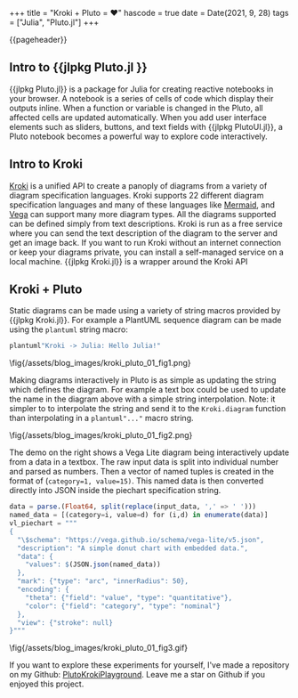 
+++
title = "Kroki + Pluto = ❤"
hascode = true
date = Date(2021, 9, 28)
tags = ["Julia", "Pluto.jl"]
+++

{{pageheader}}

<!-- # Kroki + Pluto = ❤ -->

## Intro to {{jlpkg Pluto.jl }}

{{jlpkg Pluto.jl}} is a package for Julia for creating reactive notebooks in your browser. A notebook is a series of cells of code which display their outputs inline. When a function or variable is changed in the Pluto, all affected cells are updated automatically. When you add user interface elements such as sliders, buttons, and text fields with {{jlpkg PlutoUI.jl}}, a Pluto notebook becomes a powerful way to explore code interactively.

## Intro to Kroki

[Kroki](https://kroki.io/) is a unified API to create a panoply of diagrams from a variety of diagram specification languages. Kroki supports 22 different diagram specification languages and many of these languages like [Mermaid](https://mermaid-js.github.io/mermaid/#/), and [Vega](https://vega.github.io/vega/) can support many more diagram types. All the diagrams supported can be defined simply from text descriptions. Kroki is run as a free service where you can send the text description of the diagram to the server and get an image back. If you want to run Kroki without an internet connection or keep your diagrams private, you can install a self-managed service on a local machine. {{jlpkg Kroki.jl}} is a wrapper around the Kroki API

## Kroki + Pluto

Static diagrams can be made using a variety of string macros provided by {{jlpkg Kroki.jl}}. For example a PlantUML sequence diagram can be made using the `plantuml` string macro:

```julia
plantuml"Kroki -> Julia: Hello Julia!"
```

<!-- ![Hello Julia](/assets/blog_images/kroki_pluto_01_fig1.png) -->
<!-- {{postfig 1 "PlantUML Example Hello Julia" 50}} -->
\fig{/assets/blog_images/kroki_pluto_01_fig1.png}

Making diagrams interactively in Pluto is as simple as updating the string which defines the diagram. For example a text box could be used to update the name in the diagram above with a simple string interpolation. Note: it simpler to to interpolate the string and send it to the `Kroki.diagram` function than interpolating in a `plantuml"..."` macro string.

<!-- ![Hello Julia](/assets/blog_images/kroki_pluto_01_fig2.png) -->
<!-- {{postfig 2 "PlantUML Example with interactivity" 100}} -->
\fig{/assets/blog_images/kroki_pluto_01_fig2.png}

The demo on the right shows a Vega Lite diagram being interactively update from a data in a textbox. The raw input data is split into individual number and parsed as numbers. Then a vector of named tuples is created in the format of (`category=1, value=15)`. This named data is then converted directly into JSON inside the piechart specification string.

```julia
data = parse.(Float64, split(replace(input_data, ',' => ' ')))
named_data = [(category=i, value=d) for (i,d) in enumerate(data)]
vl_piechart = """
{
  "\$schema": "https://vega.github.io/schema/vega-lite/v5.json",
  "description": "A simple donut chart with embedded data.",
  "data": {
    "values": $(JSON.json(named_data))
  },
  "mark": {"type": "arc", "innerRadius": 50},
  "encoding": {
    "theta": {"field": "value", "type": "quantitative"},
    "color": {"field": "category", "type": "nominal"}
  },
  "view": {"stroke": null}
}"""
```

<!-- ![Hello Julia](/assets/blog_images/kroki_pluto_01_fig3.gif) -->
<!-- {{postfig 3 "Vega Lite diagram being interactivity" 100}} -->
\fig{/assets/blog_images/kroki_pluto_01_fig3.gif}

If you want to explore these experiments for yourself, I've made a repository on my Github: [PlutoKrokiPlayground](https://github.com/bradeneliason/PlutoKrokiPlayground). Leave me a star on Github if you enjoyed this project.
